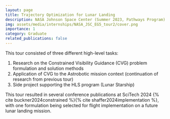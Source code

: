 ```yaml
---
layout: page
title: Trajectory Optimization for Lunar Landing
description: NASA Johnson Space Center (Summer 2023, Pathways Program)
img: assets/media/internships/NASA_JSC_EG5_tour2/cover.png
importance: 1
category: Graduate
related_publications: false
---
```


This tour consisted of three different high-level tasks:
<ol>
    <li> Research on the Constrained Visibility Guidance (CVG) problem formulation and solution methods </li>
    <li> Application of CVG to the Astrobotic mission context (continuation of research from previous tour) </li>
    <li> Side project supporting the HLS program (Lunar Starship) </li>
</ol>

This tour resulted in several conference publications at SciTech 2024 {% cite buckner2024constrained %}{% cite shaffer2024implementation %}, with one formulation being selected for flight implementation on a future lunar landing mission.